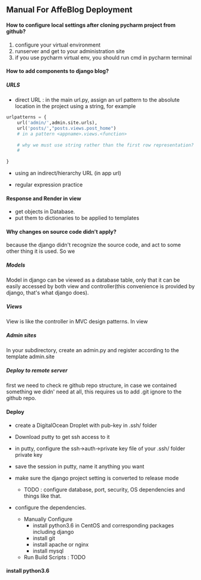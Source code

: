 ## Manual For AffeBlog Deployment

#### How to configure local settings after cloning pycharm project from github?
1. configure your virtual environment
2. runserver and get to your administration site
3. if you use pycharm virtual env, you should run cmd in pycharm terminal


#### How to add components to django blog?


##### URLS

- direct URL :
in the main url.py, assign an url pattern to the absolute location in the project using a string, for example
``` python
urlpatterns = {
    url('admin/',admin.site.urls),
    url('posts/',"posts.views.post_home")
    # in a pattern <appname>.views.<function>
    
    # why we must use string rather than the first row representation?
    #
    
}
```

- using an indirect/hierarchy  URL (in app url)


- regular expression practice


#### Response and Render in view

- get objects in Database.
- put them to dictionaries to be applied to templates
#### Why changes on source code didn't apply?
because the django didn't recognize the source code, and act to some other thing it is used. So we


##### Models 
Model in django can be viewed as a database table, only that it can be easily accessed by both view and controller(this convenience is provided by django, that's what django does).

##### Views 
View is like the controller in MVC design patterns. In view


##### Admin sites
In your subdirectory, create an admin.py and register according to the template admin.site

##### Deploy to remote server

first we need to check re github repo structure, in case we contained something we didn' need at all, this requires us to add .git ignore to the github repo.


#### Deploy
- create a DigitalOcean Droplet with pub-key in .ssh/ folder
- Download putty to get ssh access to it
- in putty, configure the ssh->auth->private key file of your .ssh/ folder private key
- save the session in putty, name it anything you want
- make sure the django project setting is converted to release mode

  - TODO : configure database, port, security, OS dependencies and things like that.
- configure the dependencies.
  - Manually Configure
    - install python3.6 in CentOS and corresponding packages including django
    - install git
    - install apache or nginx
    - install mysql
  - Run Build Scripts : TODO 

#### install python3.6
